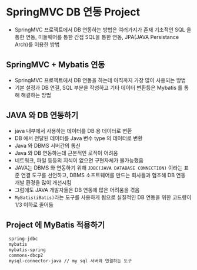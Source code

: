 # SpringMVC DB 연동 Project 
* SpringMVC 프로젝트에서 DB 연동하는 방법은 여러가지가 존재
	기초적인 SQL 을 통한 연동, 미들웨어를 통한 간접 SQL을 통한
	연동, JPA(JAVA Persistance Arch)를 이용한 방법

## SpringMVC + Mybatis 연동
* SpringMVC 프로젝트에서 DB 연동을 하는데 아직까지 가장
	많이 사용되는 방법
* 기본 설정과 DB 연결, SQL 부분을 작성하고 기타 데이터 변환등은
	Mybatis 를 통해 해결하는 방법

## JAVA 와 DB 연동하기
* java 내부에서 사용하는 데이터를 DB 용 데이터로 변환
* DB 에서 전달된 데이터를 Java 변수 type 의 데이터로 변환
* Java 와 DBMS 서버간의 통신 
* Java 와 DB 연동하는데 근본적인 로직이 어려움
* 네트워크, 파일 등등의 지식이 없으면 구현자체가 불가능했음
* JAVA는 DBMS 와 연동하기 위해 `JDBC(JAVA DATABASE CONNECTION)` 이라는
	표준 연결 도구를 선언하고, DBMS 소프트웨어를 만드는 회사들과 협조해
	DB 연동 개발 환경을 많이 개선시킴
* 그럼에도 JAVA 개발자들은 DB 연동에 많은 어려움을 겪음
* `MyBatis(iBatis)`라는 도구를 사용하게 됨으로 실질적인 DB 연동을 위한
	코드량이 1/3 이하로 줄어듦

## Project 에 MyBatis 적용하기
```xml
 spring-jdbc
 mybatis
 mybatis-spring
 commons-dbcp2
 mysql-connector-java // my sql 서버와 연결하는 도구
```